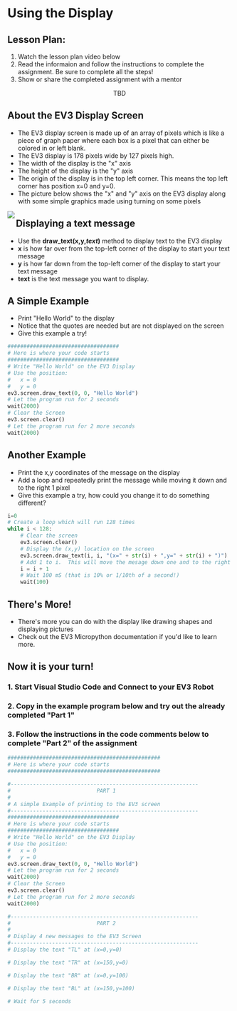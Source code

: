 # Using the Display

## Lesson Plan:
1. Watch the lesson plan video below
2. Read the informaion and follow the instructions to complete the assignment.  Be sure to complete all the steps!
3. Show or share the completed assignment with a mentor

<p align="center">
TBD
</p>

## About the EV3 Display Screen
 - The EV3 display screen is made up of an array of pixels which is like a piece of graph paper where each box is a pixel that can either be colored in or left blank.
 - The EV3 display is 178 pixels wide by 127 pixels high.
 - The width of the display is the "x" axis
 - The height of the display is the "y" axis
 - The origin of the display is in the top left corner.  This means the top left corner has position x=0 and y=0.
 - The picture below shows the "x" and "y" axis on the EV3 display along with some simple graphics made using turning on some pixels

<p align="center">
<IMG ALIGN="LEFT" SRC="https://fssfll.github.io/fssfll/lessons/display/display.jpg">
 </P>
 
## Displaying a text message
 - Use the **draw_text(x,y,*text*)** method to display text to the EV3 display
 - **x** is how far over from the top-left corner of the display to start your text message
 - **y** is how far down from the top-left corner of the display to start your text message
 - **text** is the text message you want to display.

## A Simple Example
 - Print "Hello World" to the display
 - Notice that the quotes are needed but are not displayed on the screen
 - Give this example a try!

```python
###################################
# Here is where your code starts
###################################
# Write "Hello World" on the EV3 Display
# Use the position:
#   x = 0
#   y = 0
ev3.screen.draw_text(0, 0, "Hello World")
# Let the program run for 2 seconds
wait(2000)
# Clear the Screen
ev3.screen.clear()
# Let the program run for 2 more seconds
wait(2000)
```

## Another Example
 - Print the x,y coordinates of the message on the display
 - Add a loop and repeatedly print the message while moving it down and to the right 1 pixel
 - Give this example a try, how could you change it to do something different?

```python
i=0
# Create a loop which will run 128 times
while i < 128:
    # Clear the screen
    ev3.screen.clear()
    # Display the (x,y) location on the screen
    ev3.screen.draw_text(i, i, "(x=" + str(i) + ",y=" + str(i) + ")")
    # Add 1 to i.  This will move the mesage down one and to the right one
    i = i + 1
    # Wait 100 mS (that is 10% or 1/10th of a second!)
    wait(100)
```

## There's More!
 - There's more you can do with the display like drawing shapes and displaying pictures
 - Check out the EV3 Micropython documentation if you'd like to learn more.

## Now it is your turn!

### 1. Start Visual Studio Code and Connect to your EV3 Robot

### 2. Copy in the example program below and try out the already completed "Part 1"

### 3. Follow the instructions in the code comments below to complete "Part 2" of the assignment

```python
################################################
# Here is where your code starts
################################################

#-----------------------------------------------------------
#                           PART 1
#
# A simple Example of printing to the EV3 screen
#-----------------------------------------------------------
###################################
# Here is where your code starts
###################################
# Write "Hello World" on the EV3 Display
# Use the position:
#   x = 0
#   y = 0
ev3.screen.draw_text(0, 0, "Hello World")
# Let the program run for 2 seconds
wait(2000)
# Clear the Screen
ev3.screen.clear()
# Let the program run for 2 more seconds
wait(2000)

#-----------------------------------------------------------
#                           PART 2
#
# Display 4 new messages to the EV3 Screen
#-----------------------------------------------------------
# Display the text "TL" at (x=0,y=0)

# Display the text "TR" at (x=150,y=0)

# Display the text "BR" at (x=0,y=100)

# Display the text "BL" at (x=150,y=100)

# Wait for 5 seconds

```
